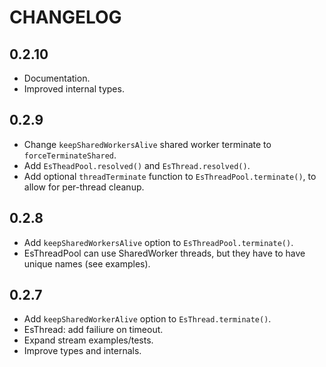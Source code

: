 # CHANGELOG

## 0.2.10
- Documentation.
- Improved internal types.

## 0.2.9
- Change `keepSharedWorkersAlive` shared worker terminate to `forceTerminateShared`.
- Add `EsTheadPool.resolved()` and `EsThread.resolved()`.
- Add optional `threadTerminate` function to `EsThreadPool.terminate()`, to allow for per-thread cleanup.

## 0.2.8
- Add `keepSharedWorkersAlive` option to `EsThreadPool.terminate()`.
- EsThreadPool can use SharedWorker threads, but they have to have unique names (see examples).

## 0.2.7
- Add `keepSharedWorkerAlive` option to `EsThread.terminate()`.
- EsThread: add failiure on timeout.
- Expand stream examples/tests.
- Improve types and internals.